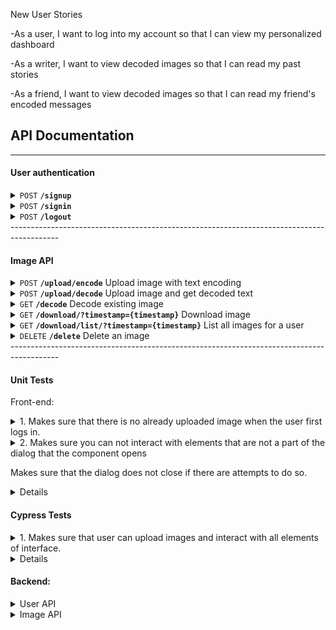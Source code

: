 New User Stories

-As a user, I want to log into my account so that I can view my personalized dashboard


-As a writer, I want to view decoded images so that I can read my past stories


-As a friend, I want to view decoded images so that I can read my friend's encoded messages


## API Documentation
------------------------------------------------------------------------------------------

#### User authentication

<details>
 <summary><code>POST</code> <code><b>/signup</b></code></summary>

#### Parameters
**Credentials**

  ```json
{
    "username": "[username]",
    "password": "[password]"
}
```


#### Responses
**Code** : `200 OK`

  -User signed up
  
**Code** : `400 BAD REQUEST`
  
  -Missing username or password

**Code** : `409 CONFLICT`
  
  -Username taken
  
</details>

<details>
 <summary><code>POST</code> <code><b>/signin</b></code></summary>

#### Parameters
**Credentials**

  ```json
{
    "username": "[username]",
    "password": "[password]"
}
```


#### Responses
**Code** : `200 OK`

**Cookie**

```json
{
    "Name":  "session_token",
    "Value": "[unique session token]"
    "Expires": "[Expiration time]"
}
```
**Code** : `400 BAD REQUEST`
  
  -Missing username or password
  
**Code** : `401 UNAUTHORIZED`
  
  -Username or password incorrect 

</details>

<details>
 <summary><code>POST</code> <code><b>/logout</b></code></summary>

#### Parameters
**Cookie**

```json
{
    "Name":  "session_token",
    "Value": "[unique session token]"
    "Expires": "[Expiration time]"
}
```
#### Responses
**Code** : `200 OK`

  -User signed out
 
**Code** : `401 UNAUTHORIZED`
  
  -Cookie not set or bad token

</details>
------------------------------------------------------------------------------------------

#### Image API
<details>
 <summary><code>POST</code> <code><b>/upload/encode</b></code> Upload image with text encoding</summary>

#### Parameters
**Cookie authentication required**

```json
{
    "Name":  "session_token",
    "Value": "[unique session token]"
    "Expires": "[Expiration time]"
}
```

**Multipart form**
 
form enctype="multipart/form-data"
| input type  | Name        |  Value      |
| ----------- | ----------- | ----------- |
| file        | uploadfile  | -           |
| Text        | imagetext   | -           |
| submit      | -           | upload      |
#### Responses
**Code** : `200 OK`

  -Upload and encode success
 
**Code** : `400 BAD REQUEST`
  
  -Wrong file type. Only .jpeg .png .jpg allowed

**Code** : `401 UNAUTHORIZED`
  
  -Cookie not set or bad token

</details>

<details>
 <summary><code>POST</code> <code><b>/upload/decode</b></code> Upload image and get decoded text</summary>

#### Parameters
 
\*No authentication required
 
**Multipart form**
 
form enctype="multipart/form-data"
| input type  | Name        |  Value      |
| ----------- | ----------- | ----------- |
| file        | uploadfile  | -           |
| Text        | imagetext   | -           |
| submit      | -           | upload      |
#### Responses
**Code** : `200 OK`
```json
{
    "imageCode":  "[decoded image text]",
}
```
  -Upload and encode success
 
**Code** : `400 BAD REQUEST`
  
  -Wrong file type. Only .jpeg .png .jpg allowed

</details>

<details>
 <summary><code>GET</code> <code><b>/decode</b></code> Decode existing image</summary>

#### Parameters
**Cookie authentication required**

```json
{
    "Name":  "session_token",
    "Value": "[unique session token]"
    "Expires": "[Expiration time]"
}
```
**Image timestamp**

```json
{
    "timestamp":  "[image timestamp]",
}
```
 
#### Responses
**Code** : `200 OK`
```json
{
    "imageCode":  "[decoded image text]",
}
```
  -Upload and encode success
 
**Code** : `400 BAD REQUEST`
  
  -Cannot find image in database
 
**Code** : `401 UNAUTHORIZED`
  
  -Cookie not set or bad token
 
**Code** : `500 INTERNAL SERVER ERROR`
  
  -Cannot find image in file system

</details>

<details>
 <summary><code>GET</code> <code><b>/download/?timestamp={timestamp}</b></code> Download image</summary>

#### Parameters
**Cookie authentication required**

```json
{
    "Name":  "session_token",
    "Value": "[unique session token]"
    "Expires": "[Expiration time]"
}
```
 
#### Responses
**Code** : `200 OK`

 Content-Type="application/octet-stream"
 
  -Send image
 
**Code** : `400 BAD REQUEST`
  
  -Cannot find image in database
 
**Code** : `401 UNAUTHORIZED`
  
  -Cookie not set or bad token
 
**Code** : `500 INTERNAL SERVER ERROR`
  
  -Cannot find image in file system

</details>

<details>
 <summary><code>GET</code> <code><b>/download/list/?timestamp={timestamp}</b></code> List all images for a user</summary>

#### Parameters
**Cookie authentication required**

```json
{
    "Name":  "session_token",
    "Value": "[unique session token]"
    "Expires": "[Expiration time]"
}
```
 
#### Responses
**Code** : `200 OK`

  -Lists all images 
```json
[{
    "id":  "[image id]",
    "token": "[user token]",
    "timestamp": "[image timestamp]",
    "extention": "[image extention]"
}]
```

 
**Code** : `400 BAD REQUEST`
  
  -Cannot find image in database
 
**Code** : `401 UNAUTHORIZED`
  
  -Cookie not set or bad token

</details>

<details>
 <summary><code>DELETE</code> <code><b>/delete</b></code> Delete an image</summary>

#### Parameters
**Cookie authentication required**

```json
{
    "Name":  "session_token",
    "Value": "[unique session token]"
    "Expires": "[Expiration time]"
}
```
 
**Image timestamp**

```json
{
    "timestamp":  "[image timestamp]",
}
```
 
#### Responses
**Code** : `200 OK`
 
  -Image deleted
 
**Code** : `404 NOT FOUND`
  
  -Cannot find image in database
 
**Code** : `401 UNAUTHORIZED`
  
  -Cookie not set or bad token
 
**Code** : `500 INTERNAL SERVER ERROR`
  
  -Cannot find image in file system

</details>
------------------------------------------------------------------------------------------

#### Unit Tests

Front-end:
<details>
 <summary>1. Makes sure that there is no already uploaded image when the user first logs in.</summary> 
  
   -Mounts Upload Component
 
   -Checks whether the text
 
    is not the default.
 </details>
 <details>
 <summary>2. Makes sure you can not interact with elements that are not a part of the dialog that the component opens
  
  Makes sure that the dialog does not close if there are attempts to do so.</summary> 
  
   -Mounts Upload Component
 
   -Clicks on Decode twice
 
   -Catches error that Decode can not be interacted with
 </details>

<details>

DataServiceComponent
- Should get user
  - Obtain the user’s information, the first name, last name, username, password, and id.
- Should logout
  - When clicking on the logout button, the user will be returned the login url.
- Should login
  - When the user has inputted all the valid information and clicking login, should authorize       the user and route them to the homepage.
- Should register
  - When the user has inputted all the valid information and clicking register, should authorize     the user and route them to the login in order to login with the account.
WarningsComponent
- Should clear warnings
  - When the user clicks on the remove button, fade the error messages.
- Should be the correct warnings
  - Push the correct type of warning for the correct errors.
- Should push warnings
  - Push one of the four types of warnings available to the screen.
WarningsServiceComponent
- Should warn
  - As part of the WarningComponent
- Should clear warns
  - As part of the WarningComponent
- Should display correctly
  - As part of the WarningComponent
LoginComponent
- Should allow user to login
  - The user should be able to input the username and password text boxes.
- Should allow user to show/hide password
  - By clicking the eye icon towards the right of the password box should show or hide the           password.
- Should start with the empty inputs
  - Both text boxes should begin as empty when the user loads onto the login page.
AppComponent
- Should create the app and load content
  - Creates the base for the website and contains the taskbar.
AccountDisplayComponent
- Should take the user to the homepage
  - When either logging or clicking on the home tab will bring the user to the home page.
- Should display the user info
  - The home page should display both the first name and the last name of the current user           logged in.
TableComponent
- Should allow account deletion
  - The table will contain a red delete button which when pressed will remove the user connected     to that button from the database.
- Should contain correct user info
  - The structure for the user info that will be displayed, the username, first name, and the       last name.
TableDisplayComponent
- Should create and display the table
  - Creates the structure of the table for the users from the database to be displayed.
RegisterComponent
- Should allow user to register
  - The user should be able to select the registration button once inputting valid answers.
- Should allow user to cancel registration
  - By clicking on the cancel button the website will route the user back to the login page with     empty input boxes.
- Should allow user to input in all boxes
  - The user should be able to input the first name, last name, username and password text           boxes.
HomeComponent
- Should contain user data
   - Will contain the user value data which is the first name, last name, username, password, and id.
  </details>
  
  
 #### Cypress Tests
 <details>
 <summary>1. Makes sure that user can upload images and interact with all elements of interface.</summary> 
  
   -Goes to localhost
 
   -Uploads file from repository
 
   -Clicks on encode and exits
 
   -Clicks on decode and exits
 </details>

  <details>
Using Cypress with the End to End testing.
1. Registered users
2. Displayed and removed warnings
3. Logging in and logging out
4. Displaying users in the userlist
5. Removing users from the userlist
  
  <code>
  describe('PhotoBomb Run Through', () => {
  it('Visits the login page', () => {
    cy.visit('http://localhost:4200');
    cy.contains("PhotoBomb");
    cy.contains("Login");
    cy.url().should('includes', 'login');

    cy.get('[formControlName="username"]').type('CoolUsername');
    cy.get('[formControlName="password"]').type('SuperSecretPassword');
    cy.get('[formControlName="button"]').click();
    //check correct password
    cy.get('[id="login_button"]').click();

    //check error and close
    cy.get('[formControlName="close_warn"]').click();
    //check to see gone

    cy.get('[formControlName="register_button"]').click();
    cy.url().should('includes', 'register');

    cy.get('[formControlName="firstName"]').type('Cypress');
    cy.get('[formControlName="lastName"]').type('Testing');
    cy.get('[formControlName="username"]').type('CoolUsername');
    cy.get('[formControlName="password"]').type('SuperSecretPassword');

    cy.get('[id="register_button"]').click();

    cy.url().should('includes', 'login');
    cy.get('[formControlName="username"]').type('CoolUsername');
    cy.get('[formControlName="password"]').type('SuperSecretPassword');
    cy.get('[formControlName="button"]').click();
    cy.get('[id="login_button"]').click();

    cy.contains("Cypress");
    cy.contains("Testing");

    cy.get('[id="userlist_button"]').click();

    cy.contains("CoolUsername");
    cy.contains("Cypress");
    cy.contains("Testing");

    cy.get('[id="logout_button"]').click();
    cy.url().should('includes', 'login');

    cy.get('[formControlName="username"]').type('CoolUsername');
    cy.get('[formControlName="password"]').type('WRONGPassword');
    cy.get('[formControlName="button"]').click();

    cy.get('[id="login_button"]').click();
    cy.get('[formControlName="close_warn"]').click();

    cy.get('[formControlName="register_button"]').click();
    cy.url().should('includes', 'register');

    cy.get('[formControlName="firstName"]').type('End To');
    cy.get('[formControlName="lastName"]').type('End');
    cy.get('[formControlName="username"]').type('CoolUsername');
    cy.get('[formControlName="password"]').type('LamePassword');

    cy.get('[id="register_button"]').click();

    cy.get('[formControlName="close_warn"]').click();

    cy.get('[formControlName="username"]').clear();
    cy.get('[formControlName="username"]').type('BetterUser');

    cy.get('[id="register_button"]').click();

    cy.url().should('includes', 'login');
    cy.get('[formControlName="username"]').type('BetterUser');
    cy.get('[formControlName="password"]').type('LamePassword');
    cy.get('[id="login_button"]').click();

    cy.contains("End To");
    cy.contains("End");

    cy.get('[id="userlist_button"]').click();

    cy.contains("CoolUsername");
    cy.contains("Cypress");
    cy.contains("Testing");
    cy.contains("BetterUser");
    cy.contains("End To");
    cy.contains("End");

    cy.get('[id="home_button"]').click();

    cy.contains("End To");
    cy.contains("End");

    cy.get('[id="userlist_button"]').click();
    cy.get('[id="delete_button"]').eq(0).click();

    cy.get('[id="logout_button"]').click();
    cy.url().should('includes', 'login');

    cy.get('[formControlName="username"]').type('CoolUsername');
    cy.get('[formControlName="password"]').type('SuperSecretPassword');
    cy.get('[formControlName="button"]').click();
    cy.get('[id="login_button"]').click();
  })


})
  </code>

  </details>


#### Backend:

<details> <summary>User API</summary>

Tests are run on every function to ensure signup, signin, and logout works

Tested scenarios include:
- Empty requests
- Requests with wrong format
- Non existant user for signin
- Wrong password for signin
- Malformed/missing cookies
- Already taken username for signup
- Missing username/password
- Correct requests

</details>

<details> <summary>Image API</summary>

Tests are run on every function of imageControllers.go

Tested scenarios include:
- Bad authentitation
- Wrong filetype
- Bad/missing data
- Attempts to get nonexistant images
